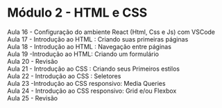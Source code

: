 <h1> Módulo 2 - HTML e CSS </h1>
Aula 16 - Configuração do ambiente React (Html, Css e Js) com VSCode
<br>
Aula 17 - Introdução ao HTML : Criando suas primeiras páginas
<br>
Aula 18 - Introdução ao HTML : Navegação entre páginas
<br>
Aula 19 -Introdução ao HTML: Criando um formulário
<br>
Aula 20 - Revisão
<br>
Aula 21 - Introdução ao CSS : Criando seus Primeiros estilos
<br>
Aula 22 - Introdução ao CSS : Seletores
<br>
Aula 23 -Introdução ao CSS responsivo: Media Queries 
<br>
Aula 24 - Introdução ao CSS responsivo: Grid e/ou Flexbox
<br>
Aula 25 - Revisão
<br>

